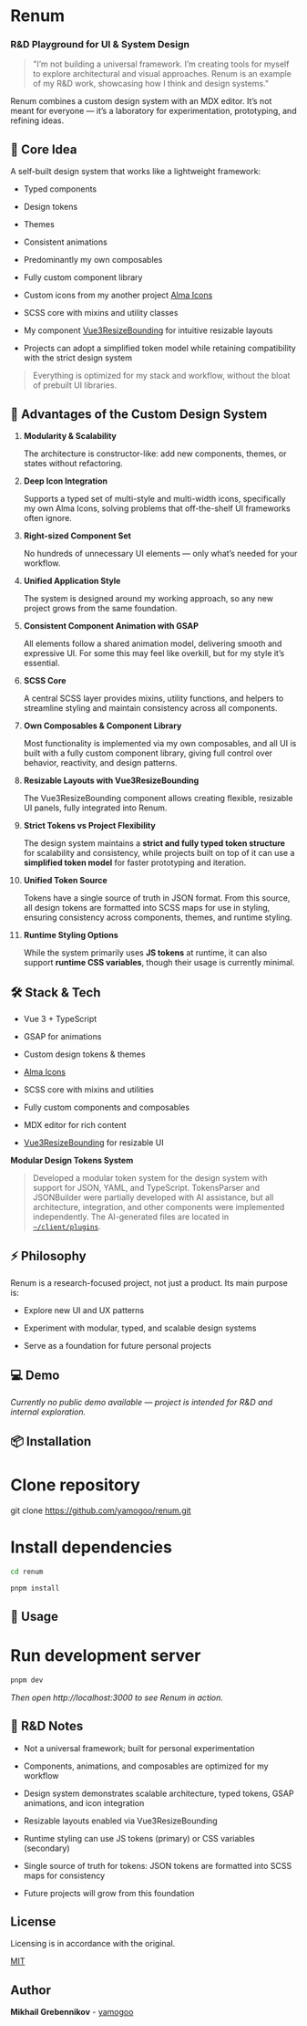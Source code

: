 # Renum

### R&D Playground for UI & System Design

> "I’m not building a universal framework. I’m creating tools for myself to explore architectural and visual approaches. Renum is an example of my R&D work, showcasing how I think and design systems."

Renum combines a custom design system with an MDX editor. It’s not meant for everyone — it’s a laboratory for experimentation, prototyping, and refining ideas.

## 🚀 Core Idea

A self-built design system that works like a lightweight framework:

- Typed components

- Design tokens

- Themes

- Consistent animations

- Predominantly my own composables

- Fully custom component library

- Custom icons from my another project [Alma Icons](https://almaicons.netlify.app/icons)

- SCSS core with mixins and utility classes

- My component [Vue3ResizeBounding](https://resize-bounding.netlify.app/) for intuitive resizable layouts

- Projects can adopt a simplified token model while retaining compatibility with the strict design system

> Everything is optimized for my stack and workflow, without the bloat of prebuilt UI libraries.

## 🎯 Advantages of the Custom Design System

1. **Modularity & Scalability**

   The architecture is constructor-like: add new components, themes, or states without refactoring.

2. **Deep Icon Integration**

   Supports a typed set of multi-style and multi-width icons, specifically my own Alma Icons, solving problems that off-the-shelf UI frameworks often ignore.

3. **Right-sized Component Set**

   No hundreds of unnecessary UI elements — only what’s needed for your workflow.

4. **Unified Application Style**

   The system is designed around my working approach, so any new project grows from the same foundation.

5. **Consistent Component Animation with GSAP**

   All elements follow a shared animation model, delivering smooth and expressive UI. For some this may feel like overkill, but for my style it’s essential.

6. **SCSS Core**

   A central SCSS layer provides mixins, utility functions, and helpers to streamline styling and maintain consistency across all components.

7. **Own Composables & Component Library**

   Most functionality is implemented via my own composables, and all UI is built with a fully custom component library, giving full control over behavior, reactivity, and design patterns.

8. **Resizable Layouts with Vue3ResizeBounding**

   The Vue3ResizeBounding component allows creating flexible, resizable UI panels, fully integrated into Renum.

9. **Strict Tokens vs Project Flexibility**

   The design system maintains a **strict and fully typed token structure** for scalability and consistency, while projects built on top of it can use a **simplified token model** for faster prototyping and iteration.

10. **Unified Token Source**

    Tokens have a single source of truth in JSON format. From this source, all design tokens are formatted into SCSS maps for use in styling, ensuring consistency across components, themes, and runtime styling.

11. **Runtime Styling Options**

    While the system primarily uses **JS tokens** at runtime, it can also support **runtime CSS variables**, though their usage is currently minimal.

## 🛠 Stack & Tech

- Vue 3 + TypeScript

- GSAP for animations

- Custom design tokens & themes

- [Alma Icons](https://almaicons.netlify.app/icons)

- SCSS core with mixins and utilities

- Fully custom components and composables

- MDX editor for rich content

- [Vue3ResizeBounding](https://resize-bounding.netlify.app/) for resizable UI

**Modular Design Tokens System**

> Developed a modular token system for the design system with support for JSON, YAML, and TypeScript. TokensParser and JSONBuilder were partially developed with AI assistance, but all architecture, integration, and other components were implemented independently. The AI-generated files are located in [`~/client/plugins`](https://github.com/yamogoo/renum/tree/main/client/plugins).

## ⚡ Philosophy

Renum is a research-focused project, not just a product. Its main purpose is:

- Explore new UI and UX patterns

- Experiment with modular, typed, and scalable design systems

- Serve as a foundation for future personal projects

## 💻 Demo

_Currently no public demo available — project is intended for R&D and internal exploration._

## 📦 Installation

# Clone repository

git clone https://github.com/yamogoo/renum.git

# Install dependencies

```bash
cd renum

pnpm install
```

## 🚀 Usage

# Run development server

```bash
pnpm dev
```

_Then open http://localhost:3000 to see Renum in action._

## 📝 R&D Notes

- Not a universal framework; built for personal experimentation

- Components, animations, and composables are optimized for my workflow

- Design system demonstrates scalable architecture, typed tokens, GSAP animations, and icon integration

- Resizable layouts enabled via Vue3ResizeBounding

- Runtime styling can use JS tokens (primary) or CSS variables (secondary)

- Single source of truth for tokens: JSON tokens are formatted into SCSS maps for consistency

- Future projects will grow from this foundation

## License

Licensing is in accordance with the original.

[MIT](https://github.com/yamogoo/renum/blob/main/LICENSE)

## Author

**Mikhail Grebennikov** - [yamogoo](https://github.com/yamogoo)
